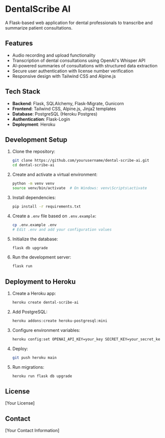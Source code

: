 # DentalScribe AI

A Flask-based web application for dental professionals to transcribe and summarize patient consultations.

## Features

- Audio recording and upload functionality
- Transcription of dental consultations using OpenAI's Whisper API
- AI-powered summaries of consultations with structured data extraction
- Secure user authentication with license number verification
- Responsive design with Tailwind CSS and Alpine.js

## Tech Stack

- **Backend**: Flask, SQLAlchemy, Flask-Migrate, Gunicorn
- **Frontend**: Tailwind CSS, Alpine.js, Jinja2 templates
- **Database**: PostgreSQL (Heroku Postgres)
- **Authentication**: Flask-Login
- **Deployment**: Heroku

## Development Setup

1. Clone the repository:
   ```bash
   git clone https://github.com/yourusername/dental-scribe-ai.git
   cd dental-scribe-ai
   ```

2. Create and activate a virtual environment:
   ```bash
   python -m venv venv
   source venv/bin/activate  # On Windows: venv\Scripts\activate
   ```

3. Install dependencies:
   ```bash
   pip install -r requirements.txt
   ```

4. Create a `.env` file based on `.env.example`:
   ```bash
   cp .env.example .env
   # Edit .env and add your configuration values
   ```

5. Initialize the database:
   ```bash
   flask db upgrade
   ```

6. Run the development server:
   ```bash
   flask run
   ```

## Deployment to Heroku

1. Create a Heroku app:
   ```bash
   heroku create dental-scribe-ai
   ```

2. Add PostgreSQL:
   ```bash
   heroku addons:create heroku-postgresql:mini
   ```

3. Configure environment variables:
   ```bash
   heroku config:set OPENAI_API_KEY=your_key SECRET_KEY=your_secret_key
   ```

4. Deploy:
   ```bash
   git push heroku main
   ```

5. Run migrations:
   ```bash
   heroku run flask db upgrade
   ```

## License

[Your License]

## Contact

[Your Contact Information]
